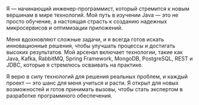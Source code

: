 Я — начинающий инженер-программист, который стремится к новым вершинам в мире технологий. Мой путь в изучении Java — это не просто обучение, а настоящая страсть к созданию надежных микросервисов и оптимизации приложений.

Меня вдохновляют сложные задачи, и я всегда готов искать инновационные решения, чтобы улучшать процессы и достигать высоких результатов. Мой арсенал включает технологии, такие как Java, Kafka, RabbitMQ, Spring Framework, MongoDB, PostgreSQL, REST и JDBC, которые я стремлюсь осваивать на практике.

Я верю в силу технологий для решения реальных проблем, и каждый проект — это шанс для меня учиться и расти. Я открыт для новых возможностей и готов принимать вызовы, чтобы стать экспертом в разработке программного обеспечения.
